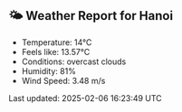 <!-- WEATHER-START -->
## 🌤 Weather Report for Hanoi

- Temperature: 14°C
- Feels like: 13.57°C
- Conditions: overcast clouds
- Humidity: 81%
- Wind Speed: 3.48 m/s

Last updated: 2025-02-06 16:23:49 UTC
<!-- WEATHER-END -->
